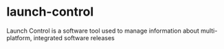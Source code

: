 # launch-control
Launch Control is a software tool used to manage information about multi-platform, integrated software releases

